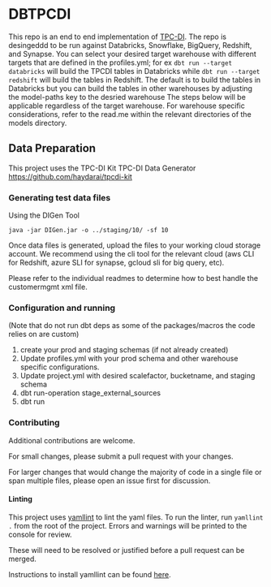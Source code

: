 # DBTPCDI

This repo is an end to end implementation of
[TPC-DI](https://www.tpc.org/tpcdi/default5.asp). The repo is desingeddd to
be run against Databricks, Snowflake, BigQuery, Redshift, and Synapse.
You can select your desired target warehouse with different targets that
are defined in the profiles.yml; for ex `dbt run --target databricks`
will build the TPCDI tables in Databricks while `dbt run --target redshift`
will build the tables in Redshift. The default is to build the tables in Databricks but you 
can build the tables in other warehouses by adjusting the model-paths key to the desried warehouse 
The steps below will be applicable regardless of the target warehouse. For warehouse specific considerations,
refer to the read.me within the relevant directories of the models directory. 

## Data Preparation 
This project uses the TPC-DI Kit TPC-DI Data Generator https://github.com/haydarai/tpcdi-kit

### Generating test data files
Using the DIGen Tool

```shell
java -jar DIGen.jar -o ../staging/10/ -sf 10
```
Once data files is generated, upload the files to your working cloud
storage account. We recommend using the cli tool for the relevant cloud
(aws CLI for Redshift, azure SLI for synapse, gcloud sli for big query,
etc). 

Please refer to the individual readmes to determine how to best handle the
customermgmt xml file.


### Configuration and running

(Note that do not run dbt deps as some of the packages/macros the code relies on are custom)
1. create your prod and staging schemas (if not already created)
2. Update profiles.yml with your prod schema and other warehouse specific
configurations.
3. Update project.yml with desired scalefactor, bucketname, and staging schema
4. dbt run-operation stage_external_sources
5. dbt run

### Contributing

Additional contributions are welcome.

For small changes, please submit a pull request with your changes.

For larger changes that would change the majority of code in a single
file or span multiple files, please open an issue first for discussion.

#### Linting

This project uses [yamllint](https://yamllint.readthedocs.io/en/stable/)
to lint the yaml files. To run the linter, run `yamllint .` from the root
of the project. Errors and warnings will be printed to the console for review.

These will need to be resolved or justified before a pull request can be merged.

Instructions to install yamllint can be found [here](https://yamllint.readthedocs.io/en/stable/quickstart.html#installing-yamllint).
